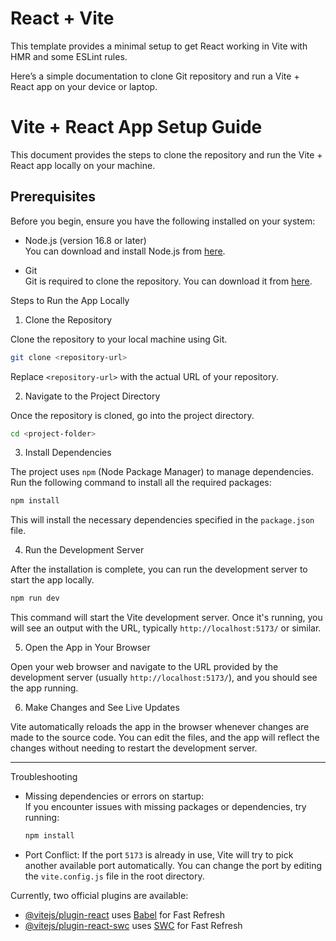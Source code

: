 # React + Vite

This template provides a minimal setup to get React working in Vite with HMR and some ESLint rules.



Here’s a simple documentation to clone Git repository and run a Vite + React app on your device or laptop.

# Vite + React App Setup Guide

This document provides the steps to clone the repository and run the Vite + React app locally on your machine.

## Prerequisites

Before you begin, ensure you have the following installed on your system:

- Node.js (version 16.8 or later)  
  You can download and install Node.js from [here](https://nodejs.org/).

- Git  
  Git is required to clone the repository. You can download it from [here](https://git-scm.com/).

 Steps to Run the App Locally

 1. Clone the Repository

Clone the repository to your local machine using Git.

```bash
git clone <repository-url>
```

Replace `<repository-url>` with the actual URL of your repository.

 2. Navigate to the Project Directory

Once the repository is cloned, go into the project directory.

```bash
cd <project-folder>
```

 3. Install Dependencies

The project uses `npm` (Node Package Manager) to manage dependencies. Run the following command to install all the required packages:

```bash
npm install
```

This will install the necessary dependencies specified in the `package.json` file.

 4. Run the Development Server

After the installation is complete, you can run the development server to start the app locally.

```bash
npm run dev
```

This command will start the Vite development server. Once it's running, you will see an output with the URL, typically `http://localhost:5173/` or similar.

 5. Open the App in Your Browser

Open your web browser and navigate to the URL provided by the development server (usually `http://localhost:5173/`), and you should see the app running.

 6. Make Changes and See Live Updates

Vite automatically reloads the app in the browser whenever changes are made to the source code. You can edit the files, and the app will reflect the changes without needing to restart the development server.

---
 Troubleshooting

- Missing dependencies or errors on startup:  
  If you encounter issues with missing packages or dependencies, try running:

  ```bash
  npm install
  ```

- Port Conflict: 
  If the port `5173` is already in use, Vite will try to pick another available port automatically. You can change the port by editing the `vite.config.js` file in the root directory.





Currently, two official plugins are available:

- [@vitejs/plugin-react](https://github.com/vitejs/vite-plugin-react/blob/main/packages/plugin-react/README.md) uses [Babel](https://babeljs.io/) for Fast Refresh
- [@vitejs/plugin-react-swc](https://github.com/vitejs/vite-plugin-react-swc) uses [SWC](https://swc.rs/) for Fast Refresh
